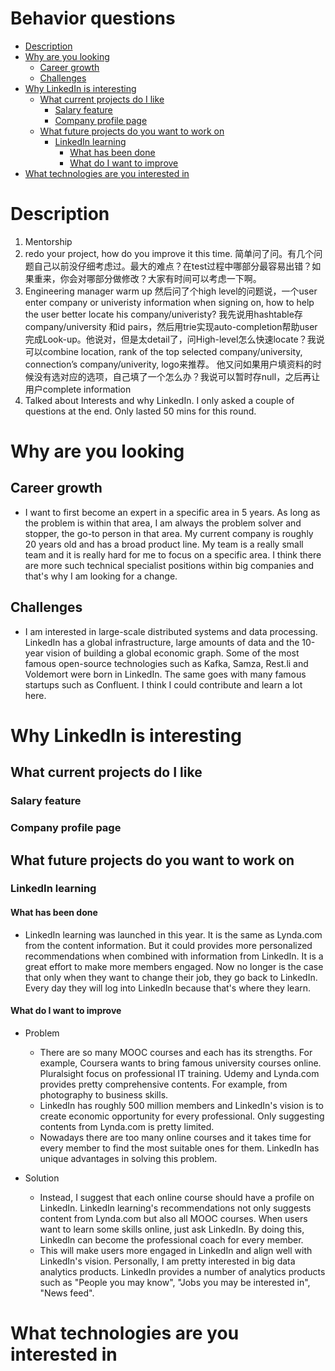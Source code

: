 # Behavior questions

<!-- MarkdownTOC -->

- [Description](#description)
- [Why are you looking](#why-are-you-looking)
	- [Career growth](#career-growth)
	- [Challenges](#challenges)
- [Why LinkedIn is interesting](#why-linkedin-is-interesting)
	- [What current projects do I like](#what-current-projects-do-i-like)
		- [Salary feature](#salary-feature)
		- [Company profile page](#company-profile-page)
	- [What future projects do you want to work on](#what-future-projects-do-you-want-to-work-on)
		- [LinkedIn learning](#linkedin-learning)
			- [What has been done](#what-has-been-done)
			- [What do I want to improve](#what-do-i-want-to-improve)
- [What technologies are you interested in](#what-technologies-are-you-interested-in)

<!-- /MarkdownTOC -->


# Description
1. Mentorship
2. redo your project, how do you improve it this time.
简单问了问。有几个问题自己以前没仔细考虑过。最大的难点？在test过程中哪部分最容易出错？如果重来，你会对哪部分做修改？大家有时间可以考虑一下啊。
3. Engineering manager warm up
然后问了个high level的问题说，一个user enter company or univeristy information when signing on, how to help the user better locate his company/univeristy? 我先说用hashtable存company/university 和id pairs，然后用trie实现auto-completion帮助user完成Look-up。他说对，但是太detail了，问High-level怎么快速locate？我说可以combine location, rank of the top selected company/university, connection’s company/univerity, logo来推荐。
他又问如果用户填资料的时候没有选对应的选项，自己填了一个怎么办？我说可以暂时存null，之后再让用户complete information
4. Talked about Interests and why LinkedIn. I only asked a couple of questions at the end. Only lasted 50 mins for this round.

# Why are you looking
## Career growth
* I want to first become an expert in a specific area in 5 years. As long as the problem is within that area, I am always the problem solver and stopper, the go-to person in that area. My current company is roughly 20 years old and has a broad product line. My team is a really small team and it is really hard for me to focus on a specific area. I think there are more such technical specialist positions within big companies and that's why I am looking for a change. 

## Challenges
* I am interested in large-scale distributed systems and data processing. LinkedIn has a global infrastructure, large amounts of data and the 10-year vision of building a global economic graph. Some of the most famous open-source technologies such as Kafka, Samza, Rest.li and Voldemort were born in LinkedIn. The same goes with many famous startups such as Confluent. I think I could contribute and learn a lot here. 

# Why LinkedIn is interesting

## What current projects do I like
### Salary feature
### Company profile page

## What future projects do you want to work on
### LinkedIn learning
#### What has been done
* LinkedIn learning was launched in this year. It is the same as Lynda.com from the content information. But it could provides more personalized recommendations when combined with information from LinkedIn. It is a great effort to make more members engaged. Now no longer is the case that only when they want to change their job, they go back to LinkedIn. Every day they will log into LinkedIn because that's where they learn.

#### What do I want to improve
* Problem
	- There are so many MOOC courses and each has its strengths. For example, Coursera wants to bring famous university courses online. Pluralsight focus on professional IT training. Udemy and Lynda.com provides pretty comprehensive contents. For example, from photography to business skills. 
	- LinkedIn has roughly 500 million members and LinkedIn's vision is to create economic opportunity for every professional. Only suggesting contents from Lynda.com is pretty limited.
	- Nowadays there are too many online courses and it takes time for every member to find the most suitable ones for them. LinkedIn has unique advantages in solving this problem.

* Solution
 	- Instead, I suggest that each online course should have a profile on LinkedIn. LinkedIn learning's recommendations not only suggests content from Lynda.com but also all MOOC courses. When users want to learn some skills online, just ask LinkedIn. By doing this, LinkedIn can become the professional coach for every member. 
 	- This will make users more engaged in LinkedIn and align well with LinkedIn's vision. Personally, I am pretty interested in big data analytics products. LinkedIn provides a number of analytics products such as "People you may know", "Jobs you may be interested in", "News feed". 


# What technologies are you interested in

